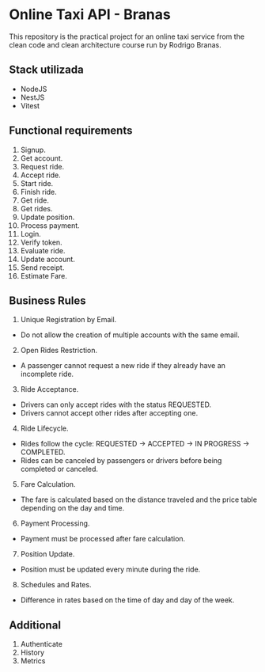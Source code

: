 
# Online Taxi API - Branas

This repository is the practical project for an online taxi service from the clean code and clean architecture course run by Rodrigo Branas.

## Stack utilizada

- NodeJS
- NestJS
- Vitest

## Functional requirements

1) Signup.
2) Get account.
3) Request ride.
4) Accept ride.
5) Start ride.
6) Finish ride.
7) Get ride.
8) Get rides.
9) Update position.
10) Process payment.
11) Login.
12) Verify token.
13) Evaluate ride.
14) Update account.
15) Send receipt.
16) Estimate Fare.

## Business Rules

1) Unique Registration by Email.
- Do not allow the creation of multiple accounts with the same email.

2) Open Rides Restriction.
- A passenger cannot request a new ride if they already have an incomplete ride.

3) Ride Acceptance.
- Drivers can only accept rides with the status REQUESTED.
- Drivers cannot accept other rides after accepting one.

4) Ride Lifecycle.
- Rides follow the cycle: REQUESTED -> ACCEPTED -> IN PROGRESS -> COMPLETED.
- Rides can be canceled by passengers or drivers before being completed or canceled.

5) Fare Calculation.
- The fare is calculated based on the distance traveled and the price table depending on the day and time.

6) Payment Processing.
- Payment must be processed after fare calculation.

7) Position Update.
- Position must be updated every minute during the ride.

8) Schedules and Rates.
- Difference in rates based on the time of day and day of the week.

## Additional 

1) Authenticate
2) History
3) Metrics
